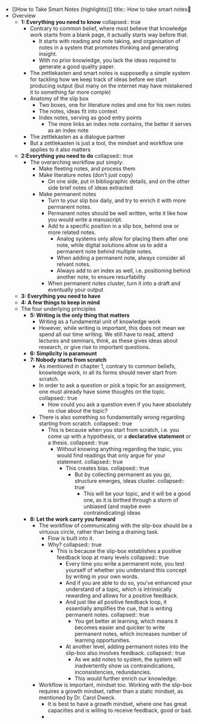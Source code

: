 - [[How to Take Smart Notes (highlights)]]
  title:: How to take smart notes📒
- Overview
	- **1: Everything you need to know**
	  collapsed:: true
		- Contrary to common belief, where most believe that knowledge work starts from a blank page, it actually starts way before that.
			- It starts with reading and note taking, and organisation of notes in a system that promotes thinking and generating insight.
			- With no prior knowledge, you lack the ideas required to generate a good quality paper.
		- The zettlekasten and smart notes is supposedly a simple system for tackling how we keep track of ideas before we start producing output (but many on the internet may have mistakened it to something far more comple)
		- Anatomy of the slip box
			- Two boxes, one for literature notes and one for his own notes
			- The notes, ideas fit into context
			- Index notes, serving as good entry points
				- The more links an index note contains, the better it serves as an index note
		- The zettlekasten as a dialogue partner
		- But a zettlekasten is just a tool, the mindset and workflow one applies to it also matters
	- **2:Everything you need to do**
	  collapsed:: true
		- The overarching workflow put simply:
			- Make fleeting notes, and process them
			- Make literature notes (don’t just copy)
				- On one side, put in bibliographic details, and on the other side brief notes of ideas extracted
			- Make permanent notes
				- Turn to your slip box daily, and try to enrich it with more permanent notes.
				- Permanent notes should be well written, write it like how you would write a manuscript.
				- Add to a specific position in a slip box, behind one or more related notes.
					- Analog systems only allow for placing them after one note, while digital solutions allow us to add a permanent note behind multiple notes.
					- When adding a permanent note, always consider all relvant notes.
					- Always add to an index as well, i.e. positioning behind another note, to ensure resurfability
				- When permanent notes cluster, turn it into a draft and eventually your output
	- **3: Everything you need to have**
	- **4: A few things to keep in mind**
	- The four underlying principles
		- **5: Writing is the only thing that matters**
			- Writing as a fundamental unit of knowledge work
			- However, while writing is important, this does not mean we spend all our time writing. We still have to read, attend lectures and seminars, think, as these gives ideas about research, or give rise to important questions.
		- **6: Simplicity is paramount**
		- **7: Nobody starts from scratch**
			- As mentioned in chapter 1, contrary to common beliefs, knowledge work, in all its forms should never start from scratch.
			- In order to ask a question or pick a topic for an assignment, one must already have some thoughts on the topic.
			  collapsed:: true
				- How could you ask a question even if you have absolutely no clue about the topic?
			- There is also something so fundamentally wrong regarding starting from scratch.
			  collapsed:: true
				- This is because when you start from scratch, i.e. you come up with a hypothesis, or a **declarative statement** or a thesis.
				  collapsed:: true
					- Without knowing anything regarding the topic, you would find readings that only argue for your statement.
					  collapsed:: true
						- This creates bias.
						  collapsed:: true
							- But by collecting permanent as you go, structure emerges, ideas cluster.
							  collapsed:: true
								- This will be your topic, and it will be a good one, as it is birthed through a storm of unbiased (and maybe even contraindicating) ideas
		- **8: Let the work carry you forward**
			- The workflow of communicating with the slip-box should be a virtuous circle, rather than being a draining task.
				- Flow is built into it.
				- Why?
				  collapsed:: true
					- This is because the slip-box establishes a positive feedback loop at many levels
					  collapsed:: true
						- Every time you write a permanent note, you test yourself of whether you understand this concept by writing in your own words.
						- And if you are able to do so, you’ve enhanced your understand of a topic, which is intrinsically rewarding and allows for a positive feedback.
						- And just like all positive feedback loop, it essentially amplifies the cue, that is writing permanent notes.
						  collapsed:: true
							- You get better at learning, which means it becomes easier and quicker to write permanent notes, which increases number of learning opportunities.
						- At another level, adding permanent notes into the slip-box also involves feedback.
						  collapsed:: true
							- As we add notes to system, the system will inadvertently show us contraindications, inconsistencies, redundancies.
							- This would further enrich our knowledge.
			- Workflow is important, mindset too. Working with the slip-box requires a growth mindset, rather than a static mindset, as mentioned by Dr. Carol Dweck.
				- It is best to have a growth mindset, where one has great capacities and is willing to receive feedback, good or bad.
				-